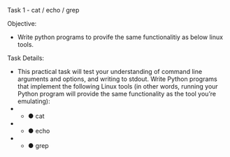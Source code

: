 Task 1 - cat / echo / grep

Objective:
+ Write python programs to provife the same functionalitiy as below linux tools.

Task Details:

+ This practical task will test your understanding of command line arguments and
options, and writing to stdout. Write Python programs that implement the
following Linux tools (in other words, running your Python program will provide
the same functionality as the tool you’re emulating):
+ + ● cat
+ + ● echo
+ + ● grep
